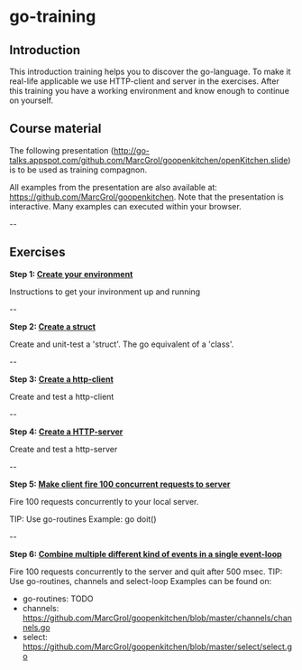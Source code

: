 # go-training

## Introduction
This introduction training helps you to discover the go-language. To make it real-life applicable we use HTTP-client and server in the exercises. After this training you have a working environment and know enough to continue on yourself.

## Course material
The following presentation (http://go-talks.appspot.com/github.com/MarcGrol/goopenkitchen/openKitchen.slide) is to be used as training compagnon.

All examples from the presentation are also available at: https://github.com/MarcGrol/goopenkitchen. Note that the presentation is interactive. Many examples can executed within your browser.

--

## Exercises


**Step 1:  [Create your environment](https://github.com/MarcGrol/go-training/tree/master/step_1)**

Instructions to get your invironment up and running

--

**Step 2: [Create a struct](https://github.com/MarcGrol/go-training/tree/master/step_2)**

Create and unit-test a 'struct'. The go equivalent of a 'class'.

--

**Step 3: [Create a http-client](https://github.com/MarcGrol/go-training/tree/master/step_3)**

Create and test a http-client

--

**Step 4: [Create a HTTP-server](https://github.com/MarcGrol/go-training/tree/master/step_4)**

Create and test a http-server

--

**Step 5: [Make client fire 100 concurrent requests to server](https://github.com/MarcGrol/go-training/tree/master/step_5)**

Fire 100 requests concurrently to your local server. 

TIP: Use go-routines
Example: go doit()

--

**Step 6: [Combine multiple different kind of events in a single event-loop](https://github.com/MarcGrol/go-training/tree/master/step_6)**

Fire 100 requests concurrently to the server and quit after 500 msec.
TIP: Use go-routines, channels and select-loop
Examples can be found on: 
 - go-routines: TODO
 - channels: https://github.com/MarcGrol/goopenkitchen/blob/master/channels/channels.go
 - select: https://github.com/MarcGrol/goopenkitchen/blob/master/select/select.go

 









